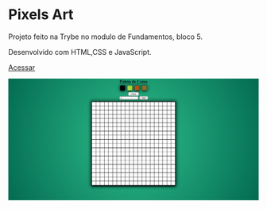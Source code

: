 # Pixels Art

Projeto feito na Trybe no modulo de Fundamentos, bloco 5.

Desenvolvido com HTML,CSS e JavaScript.

[Acessar](https://moutim.github.io/pixelsart/)

![image-20220219224639838](preview.png)
